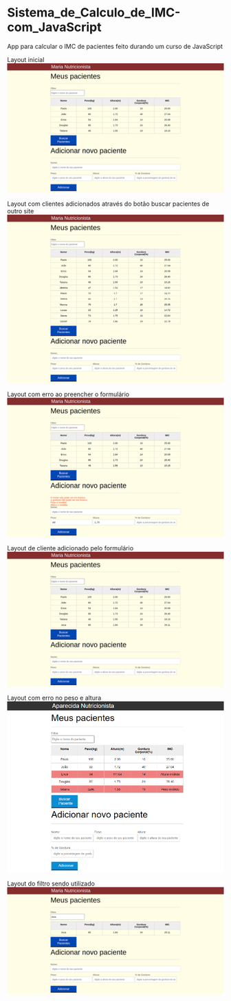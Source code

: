 # Sistema_de_Calculo_de_IMC-com_JavaScript
App para calcular o IMC de pacientes feito durando um curso de JavaScript

Layout inicial 
![inicio](https://github.com/DeangellesES/Sistema_de_Calculo_de_IMC-com_JavaScript/blob/main/calcularIMC.png)


Layout com clientes adicionados através do botão buscar pacientes de outro site
![botaoBuscarPacientes](https://github.com/DeangellesES/Sistema_de_Calculo_de_IMC-com_JavaScript/blob/main/botaoBuscarPacientes.png)


Layout com erro ao preencher o formulário
![erroFormulario](https://github.com/DeangellesES/Sistema_de_Calculo_de_IMC-com_JavaScript/blob/main/erroAoPreencherormulario.png)


Layout de cliente adicionado pelo formulário
![pacienteFormulario](https://github.com/DeangellesES/Sistema_de_Calculo_de_IMC-com_JavaScript/blob/main/clienteAdicionado.png)


Layout com erro no peso e altura
![erroPesoEAltura](https://github.com/DeangellesES/Sistema_de_Calculo_de_IMC-com_JavaScript/blob/main/erroPesoAltura.png)

Layout do filtro sendo utilizado
![filtro](https://github.com/DeangellesES/Sistema_de_Calculo_de_IMC-com_JavaScript/blob/main/filtro.png)

